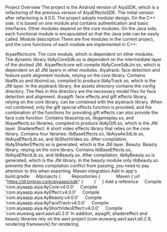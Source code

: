 Project Overview
The project is the Android version of AiyaSDK, which is a refactoring of the previous version of AiyaEffectsSDK. The initial version after refactoring is 4.0.0.
The project adopts modular design. On the C++ side, it is based on one module and contains authentication and basic interfaces. Other modules depend on the core modules. On the Java side, each functional module is encapsulated so that the Java side can be easily called.
Module description
There are five modules in the current project, and the core functions of each module are implemented in C++:

Aiyaeffectcore: The core module, which is dependent on other modules. The dynamic library libAyCoreSdk.so is dependent on the intermediate layer of the docked JNI. Aiyaeffectcore will compile libAyCoreSdkJni.so, which is dependent on all JNI layers in other modules.
Aiyatrack: face detection and feature point alignment module, relying on the core library. Contains libaftk.so and libsimd.so, compiled to produce libAyTrack.so, which is the JNI layer. In the aiyatrack library, the assets directory contains the config directory. The files in this directory are the necessary model files for face detection and alignment.
Aiyagift: face effects and gift effects library, relying on the core library, can be combined with the aiyatrack library. When not combined, only the gift special effects function is provided, and the combination of the functions for providing gift effects can also provide the face cute function. Contains libassimp.so, libgameplay.so, and libayeffects.so libraries, compiled to produce libAyGift.so, which is the JNI layer.
Shadereffect: A short video effects library that relies on the core library. Contains four libraries: libBaseEffects.so, libAiyaAe3dLib.so, libAiyaEffectLib.so, and libShortVideo.so. After compilation, libAyShaderEffects.so is generated, which is the JNI layer.
Beauty: Beauty library, relying on the core library. Contains libBaseEffects.so, libAiyaEffectLib.so, and libBeauty.so. After compilation, libAyBeauty.so is generated, which is the JNI library. In the beauty module only libBeauty.so prevents the demo compilation conflict from passing, you need to pay attention to this when exporting.
Maven integration
Add in app's build.gradle
    Allprojects {
        Repositories {
            Maven { url "https://dl.bintray.com/aiyaapp/sdk" }
        }
    }
Add a reference
    Compile 'com.aiyaapp.aiya:AyCore:v4.0.0'
    Compile 'com.aiyaapp.aiya:AyEffect:v4.0.0'
    Compile 'com.aiyaapp.aiya:AyBeauty:v4.0.0'
    Compile 'com.aiyaapp.aiya:AyFaceTrack:v4.0.0'
    Compile 'com.aiyaapp.aiya:AyShortVideoEffect:v4.0.0'
    Compile 'com.wuwang.aavt:aavt:a0.2.0'
In addition, aiyagift, shadereffect and beauty libraries rely on the aavt project (com.wuwang.aavt:aavt:a0.2.9, rendering framework) for rendering.

